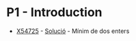 # P1 - Introduction
- [X54725](https://jutge.org/problems/X54725_ca) - [Solució](https://github.com/miquelt9/Problemes-PRO1/blob/main/P1%20Introduction/X54725.cc) - Mínim de dos enters

